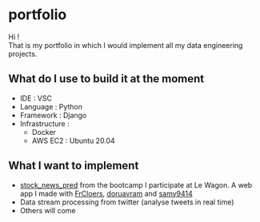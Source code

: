 # portfolio
Hi !  
That is my portfolio in which I would implement all my data engineering projects.

## What do I use to build it at the moment
- IDE : VSC
- Language : Python
- Framework : Django
- Infrastructure : 
  - Docker
  - AWS EC2 : Ubuntu 20.04
  
## What I want to implement
- [stock_news_pred](https://github.com/freddo1503/stock_news_pred) from the bootcamp I participate at Le Wagon. A web app I made with [FrCloers](https://github.com/FrCloers), [doruavram](https://github.com/doruavram) and [samy9414](https://github.com/samy9414)
- Data stream processing from twitter (analyse tweets in real time)
- Others will come
